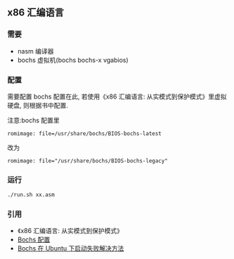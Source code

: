 ## x86 汇编语言

### 需要
- nasm 编译器
- bochs 虚拟机(bochs bochs-x vgabios)

### 配置

需要配置 bochs 配置在此, 若使用《x86 汇编语言: 从实模式到保护模式》里虚拟硬盘, 则根据书中配置.

注意:bochs 配置里

```
romimage: file=/usr/share/bochs/BIOS-bochs-latest
```

改为

```
romimage: file="/usr/share/bochs/BIOS-bochs-legacy"
```


### 运行
```sh
./run.sh xx.asm
```

### 引用
- 《x86 汇编语言: 从实模式到保护模式》
- [Bochs 配置](http://blog.ccyg.studio/article/eedcc300-35f4-4174-9622-c336aa8d7881/)
- [Bochs 在 Ubuntu 下启动失败解决方法](http://blog.ccyg.studio/article/eedcc300-35f4-4174-9622-c336aa8d7881/)
